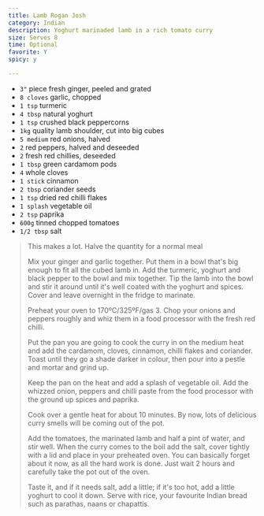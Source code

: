 ```yaml
---
title: Lamb Rogan Josh 
category: Indian
description: Yoghurt marinaded lamb in a rich tomato curry
size: Serves 8
time: Optional
favorite: Y
spicy: y

--- 
```


* `3"` piece fresh ginger, peeled and grated
* `8 cloves` garlic, chopped
* `1 tsp` turmeric
* `4 tbsp` natural yoghurt
* `1 tsp` crushed black peppercorns
* `1kg` quality lamb shoulder, cut into big cubes
* `5 medium` red onions, halved
* `2` red peppers, halved and deseeded
* `2` fresh red chillies, deseeded
* `1 tbsp` green cardamom pods
* `4` whole cloves
* `1 stick` cinnamon
* `2 tbsp` coriander seeds
* `1 tsp` dried red chilli flakes
* `1 splash` vegetable oil
* `2 tsp` paprika
* `600g` tinned chopped tomatoes
* `1/2 tbsp` salt

> This makes a lot. Halve the quantity for a normal meal
>
> Mix your ginger and garlic together. Put them in a bowl that's big enough to fit all the cubed lamb in. Add the turmeric, yoghurt and black pepper to the bowl and mix together. Tip the lamb into the bowl and stir it around until it's well coated with the yoghurt and spices. Cover and leave overnight in the fridge to marinate.
>
> Preheat your oven to 170ºC/325ºF/gas 3. Chop your onions and peppers roughly and whiz them in a food processor with the fresh red chilli.
>
> Put the pan you are going to cook the curry in on the medium heat and add the cardamom, cloves, cinnamon, chilli flakes and coriander. Toast until they go a shade darker in colour, then pour into a pestle and mortar and grind up.
>
> Keep the pan on the heat and add a splash of vegetable oil. Add the whizzed onion, peppers and chilli paste from the food processor with the ground up spices and paprika.
>
> Cook over a gentle heat for about 10 minutes. By now, lots of delicious curry smells will be coming out of the pot.
>
> Add the tomatoes, the marinated lamb and half a pint of water, and stir well. When the curry comes to the boil add the salt, cover tightly with a lid and place in your preheated oven. You can basically forget about it now, as all the hard work is done. Just wait 2 hours and carefully take the pot out of the oven.
>
> Taste it, and if it needs salt, add a little; if it's too hot, add a little yoghurt to cool it down. Serve with rice, your favourite Indian bread such as parathas, naans or chapattis.

